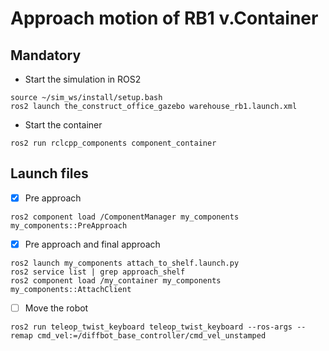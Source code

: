 # Approach motion of RB1 v.Container

## Mandatory
+ Start the simulation in ROS2
```
source ~/sim_ws/install/setup.bash
ros2 launch the_construct_office_gazebo warehouse_rb1.launch.xml
```
+ Start the container
```
ros2 run rclcpp_components component_container
```

## Launch files
- [x] Pre approach
```
ros2 component load /ComponentManager my_components my_components::PreApproach
```
- [x] Pre approach and final approach
```
ros2 launch my_components attach_to_shelf.launch.py
ros2 service list | grep approach_shelf
ros2 component load /my_container my_components my_components::AttachClient
```
- [ ] Move the robot
```
ros2 run teleop_twist_keyboard teleop_twist_keyboard --ros-args --remap cmd_vel:=/diffbot_base_controller/cmd_vel_unstamped
```

